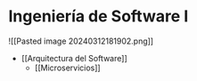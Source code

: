 # Ingeniería de Software I

![[Pasted image 20240312181902.png]]

- [[Arquitectura del Software]]
	- [[Microservicios]]